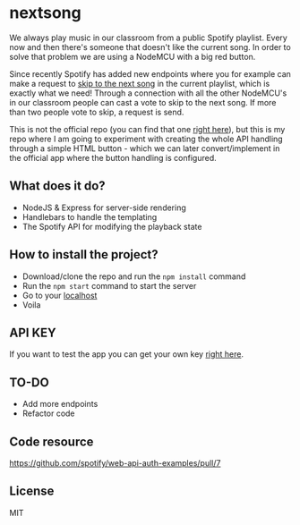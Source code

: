# nextsong

We always play music in our classroom from a public Spotify playlist. Every now and then there's someone that doesn't like the current song. In order to solve that problem we are using a NodeMCU with a big red button.

Since recently Spotify has added new endpoints where you for example can make a request to [skip to the next song](https://developer.spotify.com/web-api/skip-users-playback-to-next-track/) in the current playlist, which is exactly what we need! Through a connection with all the other NodeMCU's in our classroom people can cast a vote to skip to the next song. If more than two people vote to skip, a request is send.

This is not the official repo (you can find that one [right here](https://github.com/dandevri/minor-wot)), but this is my repo where I am going to experiment with creating the whole API handling through a simple HTML button - which we can later convert/implement in the official app where the button handling is configured.

## What does it do?
- NodeJS & Express for server-side rendering
- Handlebars to handle the templating
- The Spotify API for modifying the playback state

## How to install the project?
- Download/clone the repo and run the `npm install` command
- Run the `npm start` command to start the server
- Go to your [localhost](http://localhost:8888)
- Voila

## API KEY
If you want to test the app you can get your own key [right here](https://developer.spotify.com/my-applications/#!/applications).

## TO-DO
- Add more endpoints
- Refactor code

## Code resource
https://github.com/spotify/web-api-auth-examples/pull/7

## License
MIT

